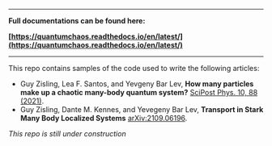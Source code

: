 ---------

**Full documentations can be found here:**

 **[https://quantumchaos.readthedocs.io/en/latest/](https://quantumchaos.readthedocs.io/en/latest/)**

------

This repo contains samples of the code used to write the following articles:

* Guy Zisling, Lea F. Santos, and Yevgeny Bar Lev, **How many particles make up a chaotic many-body quantum system?** [SciPost Phys. 10, 88 (2021)](https://doi.org/10.21468/SciPostPhys.10.4.088).
* Guy Zisling, Dante M. Kennes, and Yevegeny Bar Lev, **Transport in Stark Many Body Localized Systems** [arXiv:2109.06196](https://arxiv.org/abs/2109.06196).



*This repo is still under construction*


